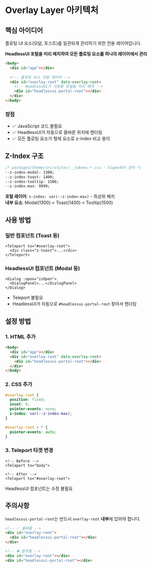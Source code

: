 # Overlay Layer 아키텍처

## 핵심 아이디어

플로팅 UI 요소(모달, 토스트)를 일관되게 관리하기 위한 전용 레이어입니다.

**HeadlessUI 포털을 미리 배치하여 모든 플로팅 요소를 하나의 레이어에서 관리**

```html
<body>
  <div id="app"></div>
  
  <!-- 플로팅 요소 전용 레이어 -->
  <div id="overlay-root" data-overlay-root>
    <!-- HeadlessUI가 사용할 포털을 미리 배치 -->
    <div id="headlessui-portal-root"></div>
  </div>
</body>
```

### 장점

- ✅ JavaScript 코드 불필요
- ✅ HeadlessUI가 자동으로 올바른 위치에 렌더링
- ✅ 모든 플로팅 요소가 형제 요소로 z-index 비교 용이

## Z-Index 구조

```css
/* packages/theme/src/styles/__tokens-*.css - Figma에서 관리 */
--z-index-modal: 1300;
--z-index-toast: 1400;
--z-index-tooltip: 1500;
--z-index-max: 9999;
```

**포털 레이어**: `z-index: var(--z-index-max)` - 최상위 배치  
**내부 요소**: Modal(1300) < Toast(1400) < Tooltip(1500)

## 사용 방법

### 일반 컴포넌트 (Toast 등)

```vue
<Teleport to="#overlay-root">
  <div class="z-toast">...</div>
</Teleport>
```

### HeadlessUI 컴포넌트 (Modal 등)

```vue
<Dialog :open="isOpen">
  <DialogPanel>...</DialogPanel>
</Dialog>
```

- Teleport 불필요
- HeadlessUI가 자동으로 `#headlessui-portal-root` 찾아서 렌더링

## 설정 방법

### 1. HTML 추가

```html
<body>
  <div id="app"></div>
  <div id="overlay-root" data-overlay-root>
    <div id="headlessui-portal-root"></div>
  </div>
</body>
```

### 2. CSS 추가

```css
#overlay-root {
  position: fixed;
  inset: 0;
  pointer-events: none;
  z-index: var(--z-index-max);
}

#overlay-root > * {
  pointer-events: auto;
}
```

### 3. Teleport 타겟 변경

```vue
<!-- Before -->
<Teleport to="body">

<!-- After -->
<Teleport to="#overlay-root">
```

HeadlessUI 컴포넌트는 수정 불필요

## 주의사항

`headlessui-portal-root`는 반드시 `overlay-root` **내부**에 있어야 합니다.

```html
<!-- ✅ 올바름 -->
<div id="overlay-root">
  <div id="headlessui-portal-root"></div>
</div>

<!-- ❌ 잘못됨 -->
<div id="overlay-root"></div>
<div id="headlessui-portal-root"></div>
```

